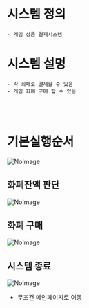# 시스템 정의
	- 게임 상품 결제시스템 
# 시스템 설명
	- 각 화폐로 결제할 수 있음
	- 게임 화폐 구매 할 수 있음
<br>
<br>


# 기본실행순서
![NoImage](https://scontent-icn1-1.xx.fbcdn.net/v/t1.0-9/45668747_2061796127205699_3218572419161653248_o.jpg?_nc_cat=101&_nc_ht=scontent-icn1-1.xx&oh=821dad3cee06e6fee342d44dedddd9af&oe=5C6FB400)

## 화폐잔액 판단
![NoImage](https://scontent-icn1-1.xx.fbcdn.net/v/t1.0-9/45654766_2061796040539041_3116699896594300928_o.jpg?_nc_cat=102&_nc_ht=scontent-icn1-1.xx&oh=d51cde401e8d5966cebd6b23b4b20df7&oe=5C785A73)



## 화폐 구매
![NoImage](https://scontent-icn1-1.xx.fbcdn.net/v/t1.0-9/45638205_2061796067205705_2390159603850543104_o.jpg?_nc_cat=107&_nc_ht=scontent-icn1-1.xx&oh=1eed7165beb3eeb1581792d4a91c46b4&oe=5C6F78B9)




## 시스템 종료
![NoImage](https://scontent-icn1-1.xx.fbcdn.net/v/t1.0-9/45625107_2061796007205711_4090268506132578304_o.jpg?_nc_cat=105&_nc_ht=scontent-icn1-1.xx&oh=a3ec371b04c7a9c047bd1cd38958036b&oe=5C73758B)

- 무조건 메인페이지로 이동




<br>
<br>